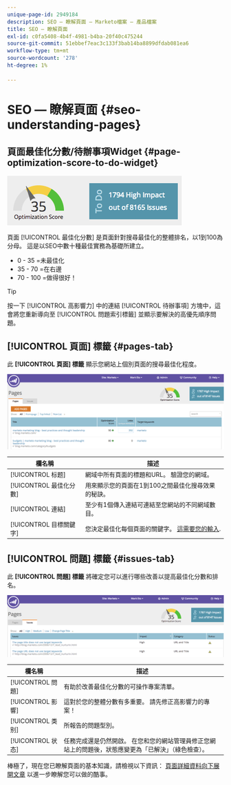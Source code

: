 ```yaml
---
unique-page-id: 2949184
description: SEO — 瞭解頁面 — Marketo檔案 — 產品檔案
title: SEO — 瞭解頁面
exl-id: c0fa5408-4b4f-4981-b4ba-20f40c475244
source-git-commit: 51ebbef7eac3c133f3bab14ba8899dfdab081ea6
workflow-type: tm+mt
source-wordcount: '278'
ht-degree: 1%

---
```


# SEO — 瞭解頁面 {#seo-understanding-pages}

## 頁面最佳化分數/待辦事項Widget {#page-optimization-score-to-do-widget}

![](assets/image2014-9-17-21-3a52-3a3.png)

頁面 [!UICONTROL 最佳化分數] 是頁面針對搜尋最佳化的整體排名，以1到100為分母。 這是以SEO中數十種最佳實務為基礎所建立。

* 0 - 35 =未最佳化
* 35 - 70 =在右邊
* 70 - 100 =做得很好！

>[!TIP]
>
>按一下 [!UICONTROL 高影響力] 中的連結 [!UICONTROL 待辦事項] 方塊中，這會將您重新導向至 [!UICONTROL 問題索引標籤] 並顯示要解決的高優先順序問題。

## [!UICONTROL 頁面] 標籤 {#pages-tab}

此 **[!UICONTROL 頁面] 標籤** 顯示您網站上個別頁面的搜尋最佳化程度。

![](assets/image2014-9-17-21-3a52-3a41.png)

| 欄名稱 | 描述 |
|---|---|
| [!UICONTROL 标题] | 網域中所有頁面的標題和URL。 驗證您的網域。 |
| [!UICONTROL 最佳化分數] | 用來顯示您的頁面在1到100之間最佳化搜尋效果的秘訣。 |
| [!UICONTROL 連結] | 至少有1個傳入連結可連結至您網站的不同網域數目。 |
| [!UICONTROL 目標關鍵字] | 您決定最佳化每個頁面的關鍵字。 [這需要您的輸入](/help/marketo/product-docs/additional-apps/seo/pages/seo-using-the-page-detail-drill-down.md). |

## [!UICONTROL 問題] 標籤 {#issues-tab}

此 **[!UICONTROL 問題] 標籤** 將確定您可以進行哪些改善以提高最佳化分數和排名。

![](assets/image2014-9-17-21-3a53-3a15.png)

| 欄名稱 | 描述 |
|---|---|
| [!UICONTROL 問題] | 有助於改善最佳化分數的可操作專案清單。 |
| [!UICONTROL 影響] | 這對於您的整體分數有多重要。 請先修正高影響力的專案！ |
| [!UICONTROL 类别] | 所報告的問題型別。 |
| [!UICONTROL 状态] | 任務完成還是仍然開啟。 在您和您的網站管理員修正您網站上的問題後，狀態應變更為「已解決」（綠色檢查）。 |

棒極了，現在您已瞭解頁面的基本知識，請檢視以下資訊： [頁面詳細資料向下展開文章](/help/marketo/product-docs/additional-apps/seo/pages/seo-using-the-page-detail-drill-down.md) 以進一步瞭解您可以做的酷事。
